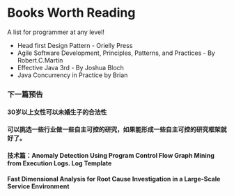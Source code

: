 

# Books Worth Reading #
 A list for programmer at any level!

- Head first Design Pattern - Orielly Press
- Agile Software Development, Principles, Patterns, and Practices - By Robert.C.Martin
- Effective Java 3rd - By Joshua Bloch
- Java Concurrency in Practice by Brian


### 下一篇预告
#### 30岁以上女性可以未婚生子的合法性 

#### 可以挑选一些行业做一些自主可控的研究，如果能形成一些自主可控的研究框架就好了。

#### 技术篇：Anomaly Detection Using Program Control Flow Graph Mining from Execution Logs. Log Template
#### Fast Dimensional Analysis for Root Cause Investigation in a Large-Scale Service Environment